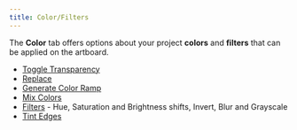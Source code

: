 ```yaml
---
title: Color/Filters
---
```

The **Color** tab offers options about your project **colors** and **filters** that can be applied on the artboard.

+ [Toggle Transparency][transparency]
+ [Replace]
+ [Generate Color Ramp][ramps]
+ [Mix Colors][mixing]
+ [Filters] - Hue, Saturation and Brightness shifts, Invert, Blur and Grayscale
+ [Tint Edges]

[transparency]: ./transparency.md
[replace]: ./replace.md
[ramps]: ./ramps.md
[mixing]: ./mixing.md
[filters]: ./filters.md
[tint edges]: ./edge-tint.md